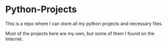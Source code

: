 # Python-Projects
This is a repo where I can store all my python projects and necessary files.

Most of the projects here are my own, but some of them I found on the Internet.
